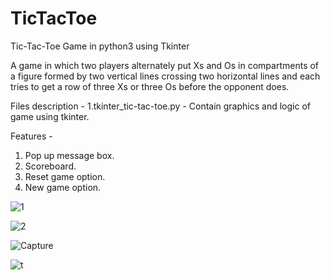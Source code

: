 # TicTacToe
Tic-Tac-Toe Game in python3 using Tkinter

A game in which two players alternately put Xs and Os in compartments of a figure formed by two vertical lines crossing two horizontal lines and each tries to get a row of three Xs or three Os before the opponent does.

Files description -
1.tkinter_tic-tac-toe.py - Contain graphics and logic of game using tkinter.

Features -
1. Pop up message box.
2. Scoreboard.
3. Reset game option.
4. New game option.

![1](https://github.com/JaiswalShivani/TicTacToe/assets/109452829/978dfa2e-dbeb-465c-9b3c-f8c8f2c6bffa)

![2](https://github.com/JaiswalShivani/TicTacToe/assets/109452829/3eae8d80-735d-441e-af7b-dbf5164a1488)

![Capture](https://github.com/JaiswalShivani/TicTacToe/assets/109452829/9fe6daee-71f7-49e2-8790-bb5413272746)

![t](https://github.com/JaiswalShivani/TicTacToe/assets/109452829/37eb6177-f4d6-46c2-88b8-29fe958abb72)
